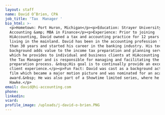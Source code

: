 ```yaml
---
layout: staff
name: David O’Brien, CPA
job_title: 'Tax  Manager '
bio_html: >-
  <p>Hometown: Port Huron, Michigan</p><p>Education: Strayer University, B.S. in
  Accounting &amp; MBA in Finance</p><p>Experience: Prior to joining
  HiAccounting, David owned a tax and accounting practice for 12 years while
  living in the mainland. David has been in the accounting profession for more
  than 30 years and started his career in the banking industry. His technical
  background adds value to the income tax preparation and planning services
  which he provides to individual and business clients at HiAccounting. David is
  the Tax Manager and is responsible for managing and facilitating the tax
  preparation process. &nbsp;His goal is to continually provide an excellent
  client experience.</p><p>Fun Fact: David was cast as a background actor in a
  film which became a major motion picture and was nominated for an academy
  award.&nbsp; He was also part of a Showtime limited series, where he met Ethan
  Hawke.</p>
email: david@hi-accounting.com
phone:
linkedin:
vcard:
profile_image: /uploads/j-david-o-brien.PNG
---
```

